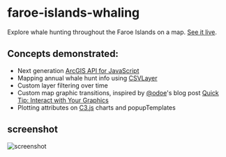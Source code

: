# faroe-islands-whaling

Explore whale hunting throughout the Faroe Islands on a map. [See it live](jwasilgeo.github.io/faroe-islands-whaling/).

## Concepts demonstrated:
 * Next generation [ArcGIS API for JavaScript](https://developers.arcgis.com/javascript/)
 * Mapping annual whale hunt info using  [CSVLayer](https://developers.arcgis.com/javascript/latest/sample-code/layers-csv/index.html)
 * Custom layer filtering over time
 * Custom map graphic transitions, inspired by [@odoe](https://github.com/odoe)'s blog post [Quick Tip: Interact with Your Graphics](http://odoe.net/blog/quick-tip-interact-with-your-graphics/)
 * Plotting attributes on [C3.js](c3js.org/) charts and popupTemplates

## screenshot
![screenshot](https://raw.github.com/jwasilgeo/faroe-islands-whaling/master/resources/faroe-islands-whaling.png)
